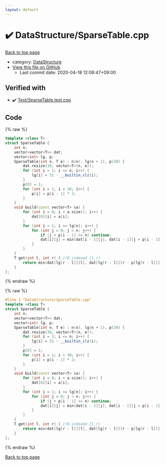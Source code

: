 ```yaml
---
layout: default
---
```


<!-- mathjax config similar to math.stackexchange -->
<script type="text/javascript" async
  src="https://cdnjs.cloudflare.com/ajax/libs/mathjax/2.7.5/MathJax.js?config=TeX-MML-AM_CHTML">
</script>
<script type="text/x-mathjax-config">
  MathJax.Hub.Config({
    TeX: { equationNumbers: { autoNumber: "AMS" }},
    tex2jax: {
      inlineMath: [ ['$','$'] ],
      processEscapes: true
    },
    "HTML-CSS": { matchFontHeight: false },
    displayAlign: "left",
    displayIndent: "2em"
  });
</script>

<script type="text/javascript" src="https://cdnjs.cloudflare.com/ajax/libs/jquery/3.4.1/jquery.min.js"></script>
<script src="https://cdn.jsdelivr.net/npm/jquery-balloon-js@1.1.2/jquery.balloon.min.js" integrity="sha256-ZEYs9VrgAeNuPvs15E39OsyOJaIkXEEt10fzxJ20+2I=" crossorigin="anonymous"></script>
<script type="text/javascript" src="../../assets/js/copy-button.js"></script>
<link rel="stylesheet" href="../../assets/css/copy-button.css" />


# :heavy_check_mark: DataStructure/SparseTable.cpp

<a href="../../index.html">Back to top page</a>

* category: <a href="../../index.html#5e248f107086635fddcead5bf28943fc">DataStructure</a>
* <a href="{{ site.github.repository_url }}/blob/master/DataStructure/SparseTable.cpp">View this file on GitHub</a>
    - Last commit date: 2020-04-18 12:06:47+09:00




## Verified with

* :heavy_check_mark: <a href="../../verify/Test/SparseTable.test.cpp.html">Test/SparseTable.test.cpp</a>


## Code

<a id="unbundled"></a>
{% raw %}
```cpp
template <class T>
struct SparseTable {
    int n;
    vector<vector<T>> dat;
    vector<int> lg, p;
    SparseTable(int n, T e) : n(n), lg(n + 1), p(30) {
        dat.resize(30, vector<T>(n, e));
        for (int i = 1; i <= n; i++) {
            lg[i] = 31 - __builtin_clz(i);
        }
        p[0] = 1;
        for (int i = 1; i < 30; i++) {
            p[i] = p[i - 1] * 2;
        }
    }
    void build(const vector<T> &a) {
        for (int i = 0; i < a.size(); i++) {
            dat[0][i] = a[i];
        }
        for (int i = 1; i <= lg[n]; i++) {
            for (int j = 0; j < n; j++) {
                if (j + p[i - 1] >= n) continue;
                dat[i][j] = min(dat[i - 1][j], dat[i - 1][j + p[i - 1]]);
            }
        }
    }
    T get(int l, int r) { //0-indexed [l,r)
        return min(dat[lg[r - l]][l], dat[lg[r - l]][r - p[lg[r - l]]]);
    }
};
```
{% endraw %}

<a id="bundled"></a>
{% raw %}
```cpp
#line 1 "DataStructure/SparseTable.cpp"
template <class T>
struct SparseTable {
    int n;
    vector<vector<T>> dat;
    vector<int> lg, p;
    SparseTable(int n, T e) : n(n), lg(n + 1), p(30) {
        dat.resize(30, vector<T>(n, e));
        for (int i = 1; i <= n; i++) {
            lg[i] = 31 - __builtin_clz(i);
        }
        p[0] = 1;
        for (int i = 1; i < 30; i++) {
            p[i] = p[i - 1] * 2;
        }
    }
    void build(const vector<T> &a) {
        for (int i = 0; i < a.size(); i++) {
            dat[0][i] = a[i];
        }
        for (int i = 1; i <= lg[n]; i++) {
            for (int j = 0; j < n; j++) {
                if (j + p[i - 1] >= n) continue;
                dat[i][j] = min(dat[i - 1][j], dat[i - 1][j + p[i - 1]]);
            }
        }
    }
    T get(int l, int r) { //0-indexed [l,r)
        return min(dat[lg[r - l]][l], dat[lg[r - l]][r - p[lg[r - l]]]);
    }
};

```
{% endraw %}

<a href="../../index.html">Back to top page</a>

